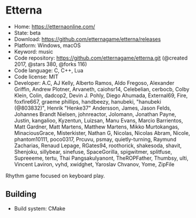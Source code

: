 # Etterna

- Home: https://etternaonline.com/
- State: beta
- Download: https://github.com/etternagame/etterna/releases
- Platform: Windows, macOS
- Keyword: music
- Code repository: https://github.com/etternagame/etterna.git (@created 2017, @stars 380, @forks 116)
- Code language: C, C++, Lua
- Code license: MIT
- Developer: A.C, AJ Kelly, Alberto Ramos, Aldo Fregoso, Alexander Griffin, Andrew Plotner, Arvaneth, caiohsr14, Celebelian, cerbocb, Colby Klein, Colin, dadcop2, Devin J. Pohly, Diego Ahumada, External69, Fire, foxfire667, graeme phillips, handbeezy, hanubeki, "hanubeki (@803832)", Henrik "Henke37" Andersson, James, Jason Felds, Johannes Brandt Nielsen, johnreactor, Jolomann, Jonathan Payne, Justin, kangalioo, Kyzentun, Luizsan, Manu Evans, Marcio Barrientos, Matt Gardner, Matt Martens, Matthew Martens, Mikko Murtokangas, MinaciousGrace, Misterkister, Nathan G, Nicolas, Nicolas Abram, Nicole, phantom10111, poco0317, Prcuvu, psmay, quietly-turning, Raymund Zacharias, Renaud Lepage, RGates94, roothorick, shakesoda, shavit, Shenjoku, sillybear, sinefuse, SpaceGorilla, spigwitmer, splitfuse, Supreeeme, tertu, Thai Pangsakulyanont, TheROPFather, Thumbsy, ulti, Vincent Laviron, vyhd, xwidghet, Yaroslav Chvanov, Yome, ZipFile

Rhythm game focused on keyboard play.

## Building

- Build system: CMake
